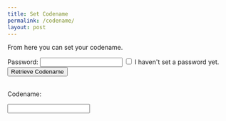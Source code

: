 ```yaml
---
title: Set Codename
permalink: /codename/
layout: post
---
```


From here you can set your codename.

Password: <input type="password" id="existingpw" name="existingpw">
<input type="checkbox" id="nopw" name="nopw" value="nopw">
<label for="nopw">I haven't set a password yet.</label><br>
<button id="getCodename">Retrieve Codename</button>
<br><br>

<p id="codenametext" visible=false >Codename: </p><input type="text" id="codename" name="codename" visible=false>

<script src="https://unpkg.com/mqtt/dist/mqtt.min.js"></script>

<script>
  clientId='web_' + Math.random().toString(16).substr(2, 8);
  host='wss://scores.gen.polyb.io:8002/mqtt';
  options = {
    keepalive: 60,
    clientId: clientId,
    protocolId: 'MQTT',
    protocolVersion: 4,
    clean: true,
    reconnectPeriod: 1000,
    connectTimeout: 30 * 1000
  };
  var mqttclient=mqtt.connect(host,options);
  mqttclient.on('error',(err) => {
    mqttclient.end();
  });
  mqttclient.on('connect', () => {
    mqttclient.subscribe(`/app/to/${clientId}/name`, {qos: 0});
    mqttclient.subscribe(`/app/to/${clientId}/error`, {qos: 0});
  });
  mqttclient.on('message', (topic, message, packet) => {
    if (topic = `/app/to/${clientId}/name`) {
      document.getElementById("codenametext").innerHTML='Codename: ';
      document.getElementById("codenametext").visible=true;
      document.getElementById("codename").visible=true;
      document.getElementById("codename").value=message;
      
    }
    if (topic = `/app/to/${clientId}/error`) {
      document.getElementById("codenametext").innerHTML=message;
      document.getElementById("codenametext").visible=true;
      document.getElementById("codename").visible=false; 
    }
  });

  
getCodename.addEventListener("click", async () => {
  const searchParams = new URLSearchParams(window.location.search);
  if (searchParams.has('token_id')) {
    document.getElementById("codenametext").innerHTML='Checking...';
    document.getElementById("codenametext").visible=true;
    tokenId=searchParams.get('token_id');
    pw=document.getElementById("existingpw").value;
    mqttclient.publish('/app/from/${clientId}/namequery','${tokenId},${pw}', {qos: 0, retain: false});
  } else {
      document.getElementById("codenametext").innerHTML='No token ID';
      document.getElementById("codenametext").visible=true;
  }
});
</script>
